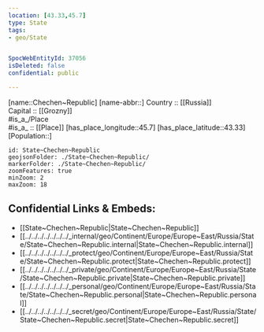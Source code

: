 ```yaml
---
location: [43.33,45.7] 
type: State
tags:
- geo/State


SpocWebEntityId: 37056
isDeleted: false
confidential: public

---
```

[name::Chechen~Republic] 
[name-abbr::] 
Country :: [[Russia]]  
Capital :: [[Grozny]]  
#is_a_/Place  
#is_a_ :: [[Place]] 
[has_place_longitude::45.7] 
[has_place_latitude::43.33] 
[Population::] 



```leaflet
id: State~Chechen~Republic
geojsonFolder: ./State~Chechen~Republic/
markerFolder: ./State~Chechen~Republic/
zoomFeatures: true 
minZoom: 2 
maxZoom: 18
```


## Confidential Links & Embeds: 
- [[State~Chechen~Republic|State~Chechen~Republic]] 
- [[../../../../../../../_internal/geo/Continent/Europe/Europe~East/Russia/State/State~Chechen~Republic.internal|State~Chechen~Republic.internal]] 
- [[../../../../../../../_protect/geo/Continent/Europe/Europe~East/Russia/State/State~Chechen~Republic.protect|State~Chechen~Republic.protect]] 
- [[../../../../../../../_private/geo/Continent/Europe/Europe~East/Russia/State/State~Chechen~Republic.private|State~Chechen~Republic.private]] 
- [[../../../../../../../_personal/geo/Continent/Europe/Europe~East/Russia/State/State~Chechen~Republic.personal|State~Chechen~Republic.personal]] 
- [[../../../../../../../_secret/geo/Continent/Europe/Europe~East/Russia/State/State~Chechen~Republic.secret|State~Chechen~Republic.secret]] 
